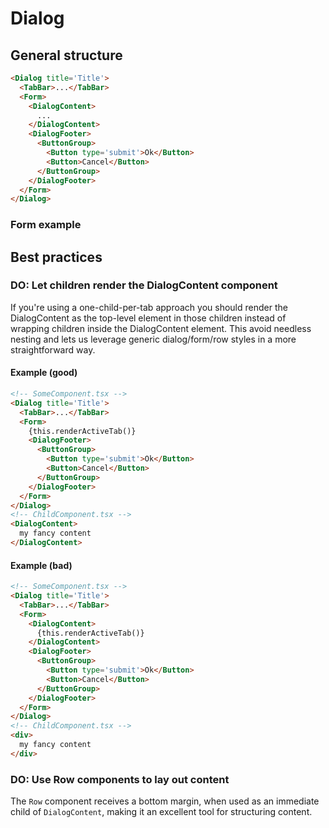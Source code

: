 # Dialog

## General structure

```html
<Dialog title='Title'>
  <TabBar>...</TabBar>
  <Form>
    <DialogContent>
      ...
    </DialogContent>
    <DialogFooter>
      <ButtonGroup>
        <Button type='submit'>Ok</Button>
        <Button>Cancel</Button>
      </ButtonGroup>
    </DialogFooter>
  </Form>
</Dialog>
```

### Form example

## Best practices

### DO: Let children render the DialogContent component

If you're using a one-child-per-tab approach you should render the DialogContent
as the top-level element in those children instead of wrapping children inside the
DialogContent element. This avoid needless nesting and lets us leverage generic
dialog/form/row styles in a more straightforward way.

#### Example (good)


```html
<!-- SomeComponent.tsx -->
<Dialog title='Title'>
  <TabBar>...</TabBar>
  <Form>
    {this.renderActiveTab()}
    <DialogFooter>
      <ButtonGroup>
        <Button type='submit'>Ok</Button>
        <Button>Cancel</Button>
      </ButtonGroup>
    </DialogFooter>
  </Form>
</Dialog>
<!-- ChildComponent.tsx -->
<DialogContent>
  my fancy content
</DialogContent>
```

#### Example (bad)


```html
<!-- SomeComponent.tsx -->
<Dialog title='Title'>
  <TabBar>...</TabBar>
  <Form>
    <DialogContent>
      {this.renderActiveTab()}
    </DialogContent>
    <DialogFooter>
      <ButtonGroup>
        <Button type='submit'>Ok</Button>
        <Button>Cancel</Button>
      </ButtonGroup>
    </DialogFooter>
  </Form>
</Dialog>
<!-- ChildComponent.tsx -->
<div>
  my fancy content
</div>
```

### DO: Use Row components to lay out content

The `Row` component receives a bottom margin, when used as an immediate
child of `DialogContent`, making it an excellent tool for structuring content.
